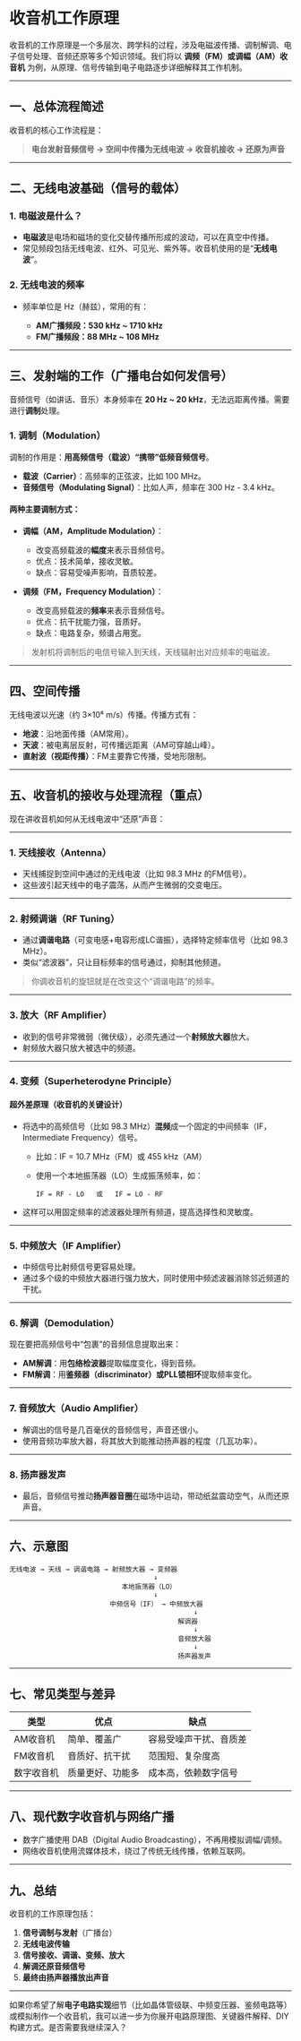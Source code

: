 # 收音机工作原理

收音机的工作原理是一个多层次、跨学科的过程，涉及电磁波传播、调制解调、电子信号处理、音频还原等多个知识领域。我们将以 **调频（FM）或调幅（AM）收音机** 为例，从原理、信号传输到电子电路逐步详细解释其工作机制。

---

## 一、总体流程简述

收音机的核心工作流程是：

> **电台发射音频信号 → 空间中传播为无线电波 → 收音机接收 → 还原为声音**

---

## 二、无线电波基础（信号的载体）

### 1. 电磁波是什么？

* **电磁波**是电场和磁场的变化交替传播所形成的波动，可以在真空中传播。
* 常见频段包括无线电波、红外、可见光、紫外等。收音机使用的是“**无线电波**”。

### 2. 无线电波的频率

* 频率单位是 Hz（赫兹），常用的有：

  * **AM广播频段：530 kHz \~ 1710 kHz**
  * **FM广播频段：88 MHz \~ 108 MHz**

---

## 三、发射端的工作（广播电台如何发信号）

音频信号（如讲话、音乐）本身频率在 **20 Hz \~ 20 kHz**，无法远距离传播。需要进行**调制**处理。

### 1. 调制（Modulation）

调制的作用是：**用高频信号（载波）“携带”低频音频信号**。

* **载波（Carrier）**：高频率的正弦波，比如 100 MHz。
* **音频信号（Modulating Signal）**：比如人声，频率在 300 Hz - 3.4 kHz。

#### 两种主要调制方式：

* **调幅（AM，Amplitude Modulation）**：

  * 改变高频载波的**幅度**来表示音频信号。
  * 优点：技术简单，接收灵敏。
  * 缺点：容易受噪声影响，音质较差。

* **调频（FM，Frequency Modulation）**：

  * 改变高频载波的**频率**来表示音频信号。
  * 优点：抗干扰能力强，音质好。
  * 缺点：电路复杂，频谱占用宽。

> 发射机将调制后的电信号输入到天线，天线辐射出对应频率的电磁波。

---

## 四、空间传播

无线电波以光速（约 3×10⁸ m/s）传播。传播方式有：

* **地波**：沿地面传播（AM常用）。
* **天波**：被电离层反射，可传播远距离（AM可穿越山峰）。
* **直射波（视距传播）**：FM主要靠它传播，受地形限制。

---

## 五、收音机的接收与处理流程（重点）

现在讲收音机如何从无线电波中“还原”声音：

---

### 1. 天线接收（Antenna）

* 天线捕捉到空间中通过的无线电波（比如 98.3 MHz 的FM信号）。
* 这些波引起天线中的电子震荡，从而产生微弱的交变电压。

---

### 2. 射频调谐（RF Tuning）

* 通过**调谐电路**（可变电感+电容形成LC谐振），选择特定频率信号（比如 98.3 MHz）。
* 类似“滤波器”，只让目标频率的信号通过，抑制其他频道。

> 你调收音机的旋钮就是在改变这个“调谐电路”的频率。

---

### 3. 放大（RF Amplifier）

* 收到的信号非常微弱（微伏级），必须先通过一个**射频放大器**放大。
* 射频放大器只放大被选中的频道。

---

### 4. 变频（Superheterodyne Principle）

#### 超外差原理（收音机的关键设计）

* 将选中的高频信号（比如 98.3 MHz）**混频**成一个固定的中间频率（IF，Intermediate Frequency）信号。

  * 比如：IF = 10.7 MHz（FM）或 455 kHz（AM）
  * 使用一个本地振荡器（LO）生成振荡频率，如：

    ```
    IF = RF - LO   或   IF = LO - RF
    ```
* 这样可以用固定频率的滤波器处理所有频道，提高选择性和灵敏度。

---

### 5. 中频放大（IF Amplifier）

* 中频信号比射频信号更容易处理。
* 通过多个级的中频放大器进行强力放大，同时使用中频滤波器消除邻近频道的干扰。

---

### 6. 解调（Demodulation）

现在要把高频信号中“包裹”的音频信息提取出来：

* **AM解调**：用**包络检波器**提取幅度变化，得到音频。
* **FM解调**：用**鉴频器（discriminator）或PLL锁相环**提取频率变化。

---

### 7. 音频放大（Audio Amplifier）

* 解调出的信号是几百毫伏的音频信号，声音还很小。
* 使用音频功率放大器，将其放大到能推动扬声器的程度（几瓦功率）。

---

### 8. 扬声器发声

* 最后，音频信号推动**扬声器音圈**在磁场中运动，带动纸盆震动空气，从而还原声音。

---

## 六、示意图

```
无线电波 → 天线 → 调谐电路 → 射频放大器 → 变频器
                                    ↓
                            本地振荡器（LO）  
                                    ↓
                         中频信号（IF） → 中频放大器
                                              ↓
                                          解调器
                                              ↓
                                          音频放大器
                                              ↓
                                          扬声器发声
```

---

## 七、常见类型与差异

| 类型    | 优点       | 缺点          |
| ----- | -------- | ----------- |
| AM收音机 | 简单、覆盖广   | 容易受噪声干扰、音质差 |
| FM收音机 | 音质好、抗干扰  | 范围短、复杂度高    |
| 数字收音机 | 质量更好、功能多 | 成本高，依赖数字信号  |

---

## 八、现代数字收音机与网络广播

* 数字广播使用 DAB（Digital Audio Broadcasting），不再用模拟调幅/调频。
* 网络收音机使用流媒体技术，绕过了传统无线传播，依赖互联网。

---

## 九、总结

收音机的工作原理包括：

1. **信号调制与发射**（广播台）
2. **无线电波传输**
3. **信号接收、调谐、变频、放大**
4. **解调还原音频信号**
5. **最终由扬声器播放出声音**

---

如果你希望了解**电子电路实现**细节（比如晶体管级联、中频变压器、鉴频电路等）或模拟制作一个收音机，我可以进一步为你展开电路原理图、关键器件解释、DIY构建方式。是否需要我继续深入？
